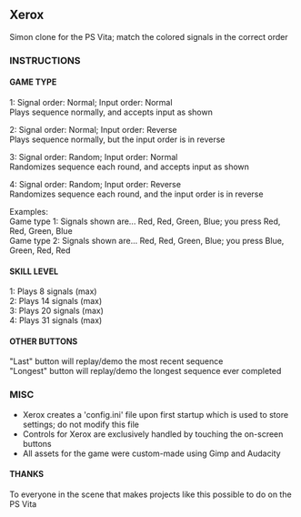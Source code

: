 ## Xerox  
Simon clone for the PS Vita; match the colored signals in the correct order  


### INSTRUCTIONS  

#### GAME TYPE  
1: Signal order: Normal; Input order: Normal  
   Plays sequence normally, and accepts input as shown  

2: Signal order: Normal; Input order: Reverse  
   Plays sequence normally, but the input order is in reverse  

3: Signal order: Random; Input order: Normal  
   Randomizes sequence each round, and accepts input as shown  

4: Signal order: Random; Input order: Reverse  
   Randomizes sequence each round, and the input order is in reverse  

Examples:  
Game type 1: Signals shown are... Red, Red, Green, Blue; you press Red, Red, Green, Blue  
Game type 2: Signals shown are... Red, Red, Green, Blue; you press Blue, Green, Red, Red  

#### SKILL LEVEL  
1: Plays 8 signals (max)  
2: Plays 14 signals (max)  
3: Plays 20 signals (max)  
4: Plays 31 signals (max)  

#### OTHER BUTTONS  
"Last" button will replay/demo the most recent sequence  
"Longest" button will replay/demo the longest sequence ever completed  

### MISC  
- Xerox creates a 'config.ini' file upon first startup which is used to store settings; do not modify this file  
- Controls for Xerox are exclusively handled by touching the on-screen buttons  
- All assets for the game were custom-made using Gimp and Audacity

#### THANKS  
To everyone in the scene that makes projects like this possible to do on the PS Vita
